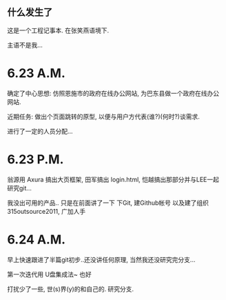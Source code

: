 什么发生了
----------
这是一个工程记事本. 在张笑燕语境下.

主语不是我...

# 6.23 A.M.

确定了中心思想: 仿照恩施市的政府在线办公网站, 为巴东县做一个政府在线办公网站.

近期任务: 做出个页面跳转的原型, 以便与用户方代表(谁?)(何时?)谈需求.

进行了一定的人员分配...

# 6.23 P.M.

翁源用 Axura 搞出大页框架,
田军搞出 login.html,
恺越搞出那部分并与LEE一起研究git...

我没出可用的产品.. 只是在前面讲了一下 下Git, 建Github帐号
以及建了组织 315outsource2011, 广加人手


# 6.24 A.M.
早上快速跟进了半篇git初步..还没讲任何原理, 当然我还没研究完分支...

第一次迭代用 U盘集成法~ 也好

打扰少了一些, 世(s)界(y)的和自己的. 研究分支.
